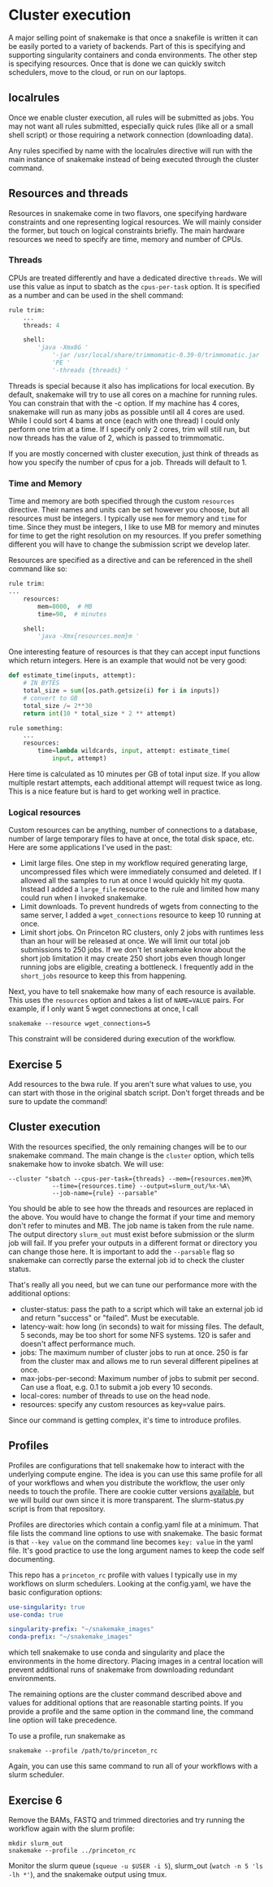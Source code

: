 # Cluster execution
A major selling point of snakemake is that once a snakefile is written it can
be easily ported to a variety of backends.  Part of this is specifying and
supporting singularity containers and conda environments.  The other step is
specifying resources. Once that is done we can quickly switch schedulers,
move to the cloud, or run on our laptops.

## localrules
Once we enable cluster execution, all rules will be submitted as jobs.  You
may not want all rules submitted, especially quick rules (like all or a small
shell script) or those requiring a network connection (downloading data).

Any rules specified by name with the localrules directive will run with the
main instance of snakemake instead of being executed through the cluster command.

## Resources and threads
Resources in snakemake come in two flavors, one specifying hardware constraints
and one representing logical resources.  We will mainly consider the former,
but touch on logical constraints briefly.  The main hardware resources we need
to specify are time, memory and number of CPUs.

### Threads
CPUs are treated differently and have a dedicated directive `threads`.
We will use this value as input to sbatch as the `cpus-per-task` option.
It is specified as a number and can be used in the shell command:
```python
rule trim:
    ...
    threads: 4

    shell:
        'java -Xmx8G '
            '-jar /usr/local/share/trimmomatic-0.39-0/trimmomatic.jar '
            'PE '
            '-threads {threads} '
```
Threads is special because it also has implications for local execution.  By
default, snakemake will try to use all cores on a machine for running rules.
You can constrain that with the -c option.  If my machine has 4 cores, snakemake
will run as many jobs as possible until all 4 cores are used.  While I could
sort 4 bams at once (each with one thread) I could only perform one trim at a
time.  If I specify only 2 cores, trim will still run, but now threads has the
value of 2, which is passed to trimmomatic.

If you are mostly concerned with cluster execution, just think of threads as
how you specify the number of cpus for a job.  Threads will default to 1.

### Time and Memory
Time and memory are both specified through the custom `resources` directive.
Their names and units can be set however you choose, but all resources must
be integers.  I typically use `mem` for memory and `time` for time.  Since
they must be integers, I like to use MB for memory and minutes for time to get
the right resolution on my resources.  If you prefer something different you
will have to change the submission script we develop later.

Resources are specified as a directive and can be referenced in the shell
command like so:
```python
rule trim:
...
    resources:
        mem=8000,  # MB
        time=90,  # minutes

    shell:
        'java -Xmx{resources.mem}m '
```

One interesting feature of resources is that they can accept input functions
which return integers. Here is an example that would not be very good:
```python
def estimate_time(inputs, attempt):
    # IN BYTES
    total_size = sum([os.path.getsize(i) for i in inputs])
    # convert to GB
    total_size /= 2**30
    return int(10 * total_size * 2 ** attempt)

rule something:
    ...
    resources:
        time=lambda wildcards, input, attempt: estimate_time(
            input, attempt)
```
Here time is calculated as 10 minutes per GB of total input size.  If you allow
multiple restart attempts, each additional attempt will request twice as long.
This is a nice feature but is hard to get working well in practice.

### Logical resources
Custom resources can be anything, number of connections to a database, number
of large temporary files to have at once, the total disk space, etc.  Here
are some applications I've used in the past:
- Limit large files.  One step in my workflow required generating large,
  uncompressed files which were immediately consumed and deleted.  If I
  allowed all the samples to run at once I would quickly hit my quota.  Instead
  I added a `large_file` resource to the rule and limited how many could run
  when I invoked snakemake.
- Limit downloads.  To prevent hundreds of wgets from connecting to the same
  server, I added a `wget_connections` resource to keep 10 running at once.
- Limit short jobs.  On Princeton RC clusters, only 2 jobs with runtimes
  less than an hour will be released at once.  We will limit our total job
  submissions to 250 jobs.  If we don't let snakemake know about the short job
  limitation it may create 250 short jobs even though longer running jobs are
  eligible, creating a bottleneck.  I frequently add in the `short_jobs`
  resource to keep this from happening.

Next, you have to tell snakemake how many of each resource is available.  This
uses the `resources` option and takes a list of `NAME=VALUE` pairs.  For
example, if I only want 5 wget connections at once, I call
```shell
snakemake --resource wget_connections=5
```
This constraint will be considered during execution of the workflow.

## Exercise 5
Add resources to the bwa rule.  If you aren't sure what values to use, you can
start with those in the original sbatch script.  Don't forget threads and be
sure to update the command!

## Cluster execution
With the resources specified, the only remaining changes will be to our
snakemake command.  The main change is the `cluster` option, which tells
snakemake how to invoke sbatch.  We will use:
```
--cluster "sbatch --cpus-per-task={threads} --mem={resources.mem}M\
            --time={resources.time} --output=slurm_out/%x-%A\
            --job-name={rule} --parsable"
```
You should be able to see how the threads and resources are replaced in the
above. You would have to change the format if your time and memory don't
refer to minutes and MB.  The job name is taken from the rule name.
The output directory `slurm_out` must exist before submission or the slurm
job will fail.  If you prefer your outputs in a different format or directory
you can change those here.  It is important to add the `--parsable` flag so
snakemake can correctly parse the external job id to check the cluster status.

That's really all you need, but we can tune our performance more with the
additional options:
- cluster-status: pass the path to a script which will take an external job id
  and return "success" or "failed".  Must be executable.
- latency-wait: how long (in seconds) to wait for missing files. The default,
  5 seconds, may be too short for some NFS systems.  120 is safer and doesn't
  affect performance much.
- jobs: The maximum number of cluster jobs to run at once.  250 is far from the
  cluster max and allows me to run several different pipelines at once.
- max-jobs-per-second:  Maximum number of jobs to submit per second.  Can use
  a float, e.g. 0.1 to submit a job every 10 seconds.
- local-cores: number of threads to use on the head node.
- resources: specify any custom resources as key=value pairs.

Since our command is getting complex, it's time to introduce profiles.

## Profiles
Profiles are configurations that tell snakemake how to interact with the
underlying compute engine. The idea is you can use this same profile for all
of your workflows and when you distribute the workflow, the user only needs
to touch the profile.  There are cookie cutter versions
[available](https://github.com/Snakemake-Profiles/slurm), but we will build
our own since it is more transparent.  The slurm-status.py script is from
that repository.

Profiles are directories which contain a config.yaml file at a minimum.  That
file lists the command line options to use with snakemake.  The basic format
is that `--key value` on the command line becomes `key: value` in the yaml
file.  It's good practice to use the long argument names to keep the code self
documenting.  

This repo has a `princeton_rc` profile with values I typically use in my
workflows on slurm schedulers.  Looking at the config.yaml, we have the
basic configuration options:
```yaml
use-singularity: true
use-conda: true

singularity-prefix: "~/snakemake_images"
conda-prefix: "~/snakemake_images"
```
which tell snakemake to use conda and singularity and place the environments in
the home directory.  Placing images in a central location will prevent
additional runs of snakemake from downloading redundant environments.

The remaining options are the cluster command described above and values for
additional options that are reasonable starting points.  If you provide a
profile and the same option in the command line, the command line option will
take precedence.

To use a profile, run snakemake as
```shell
snakemake --profile /path/to/princeton_rc
```
Again, you can use this same command to run all of your workflows with a slurm
scheduler.

## Exercise 6
Remove the BAMs, FASTQ and trimmed directories and try running the workflow
again with the slurm profile:
```
mkdir slurm_out
snakemake --profile ../princeton_rc
```
Monitor the slurm queue (`squeue -u $USER -i 5`),
slurm\_out (`watch -n 5 'ls -lh *'`), and the snakemake output using tmux.
